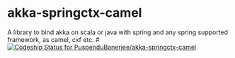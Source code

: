 # akka-springctx-camel
A library to bind akka on scala or java with spring and any spring supported framework, as camel, cxf etc. 
#[ ![Codeship Status for PuspenduBanerjee/akka-springctx-camel](https://codeship.com/projects/bc619870-56ed-0134-7219-02458a2e1ff4/status?branch=master)](https://codeship.com/projects/172426)